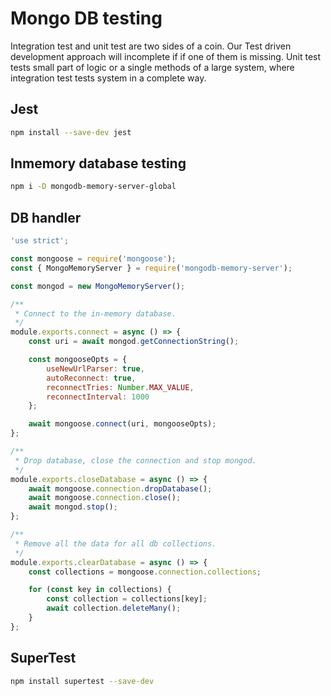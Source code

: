# Mongo DB testing
Integration test and unit test are two sides of a coin. Our Test driven development approach will incomplete if if one of them is missing. Unit test tests small part of logic or a single methods of a large system, where integration test tests system in a complete way.

## Jest
```bash
npm install --save-dev jest 
```

## Inmemory database testing

```bash
npm i -D mongodb-memory-server-global
```

## DB handler 

```js
'use strict';

const mongoose = require('mongoose');
const { MongoMemoryServer } = require('mongodb-memory-server');

const mongod = new MongoMemoryServer();

/**
 * Connect to the in-memory database.
 */
module.exports.connect = async () => {
    const uri = await mongod.getConnectionString();

    const mongooseOpts = {
        useNewUrlParser: true,
        autoReconnect: true,
        reconnectTries: Number.MAX_VALUE,
        reconnectInterval: 1000
    };

    await mongoose.connect(uri, mongooseOpts);
};

/**
 * Drop database, close the connection and stop mongod.
 */
module.exports.closeDatabase = async () => {
    await mongoose.connection.dropDatabase();
    await mongoose.connection.close();
    await mongod.stop();
};

/**
 * Remove all the data for all db collections.
 */
module.exports.clearDatabase = async () => {
    const collections = mongoose.connection.collections;

    for (const key in collections) {
        const collection = collections[key];
        await collection.deleteMany();
    }
};
```

## SuperTest
```bash
npm install supertest --save-dev
```